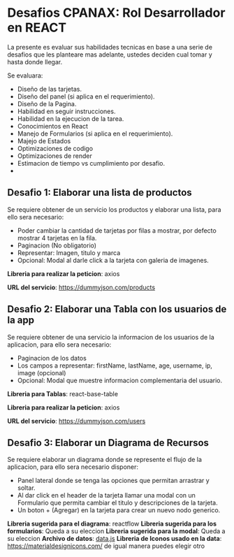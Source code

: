 # Desafios CPANAX: Rol Desarrollador en REACT

La presente es evaluar sus habilidades tecnicas en base a una serie de desafios que les planteare mas adelante, ustedes deciden cual tomar y hasta donde llegar.


Se evaluara: 
 - Diseño de las tarjetas.
 - Diseño del panel (si aplica en el requerimiento).
 - Diseño de la Pagina.
 - Habilidad en seguir instrucciones.
 - Habilidad en la ejecucion de la tarea.
 - Conocimientos en React
 - Manejo de Formularios (si aplica en el requerimiento).
 - Majejo de Estados
 - Optimizaciones de codigo
 - Optimizaciones de render
 - Estimacion de tiempo vs cumplimiento por desafio.
 - 


## Desafio 1: Elaborar una lista de productos

Se requiere obtener de un servicio los productos y elaborar una lista, para ello sera necesario:

 - Poder cambiar la cantidad de tarjetas por filas a mostrar, por defecto mostrar 4 tarjetas en la fila.
 - Paginacion (No obligatorio)
 - Representar: Imagen, titulo y marca
 - Opcional: Modal al darle click a la tarjeta con galeria de imagenes.


**Libreria para realizar la peticion**: axios

**URL del servicio**: https://dummyjson.com/products 



## Desafio 2: Elaborar una Tabla con los usuarios de la app

Se requiere obtener de una servicio la informacion de los usuarios de la aplicacion, para ello sera necesario:

 - Paginacion de los datos
 - Los campos a representar: firstName, lastName, age, username, ip, image (opcional)
 - Opcional: Modal que muestre informacion complementaria del usuario.

**Libreria para Tablas**: react-base-table

**Libreria para realizar la peticion**: axios

**URL del servicio**: https://dummyjson.com/users



## Desafio 3: Elaborar un Diagrama de Recursos

Se requiere elaborar un diagrama donde se represente el flujo de la aplicacion, para ello sera necesario disponer:

 - Panel lateral donde se tenga las opciones que permitan arrastrar y soltar.
 - Al dar click en el header de la tarjeta llamar una modal con un Formulario que permita cambiar el titulo y descripciones de la tarjeta.
 - Un boton + (Agregar) en la tarjeta para crear un nuevo nodo generico.

**Libreria sugerida para el diagrama**: reactflow
**Libreria sugerida para los formularios**: Queda a su eleccion
**Libreria sugerida para la modal**: Queda a su eleccion
**Archivo de datos**: [data.js](https://github.com/ajimenezg/cpanax-desafio/blob/main/diagrama/data.js)
**Libreria de Iconos usado en la data**: https://materialdesignicons.com/ de igual manera puedes elegir otro
